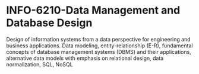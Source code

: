 # INFO-6210-Data Management and Database Design

Design of information systems from a data perspective for engineering and business applications.
Data modeling, entity-relationship (E-R), fundamental concepts of database management systems (DBMS) and their applications, alternative data models with emphasis on relational design, data normalization, SQL, NoSQL

